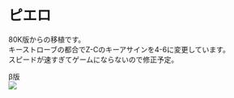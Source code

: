 # ピエロ  
80K版からの移植です。  
キーストローブの都合でZ-Cのキーアサインを4-6に変更しています。  
スピードが速すぎてゲームにならないので修正予定。  

β版  
[![](https://img.youtube.com/vi/DaUmSJ0Vmjw/0.jpg)](https://www.youtube.com/watch?v=DaUmSJ0Vmjw)
